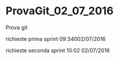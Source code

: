 # ProvaGit_02_07_2016
Prova git

richieste prima sprint 09:34002/07/2016

richieste seconda sprint 10:02 02/07/2016

